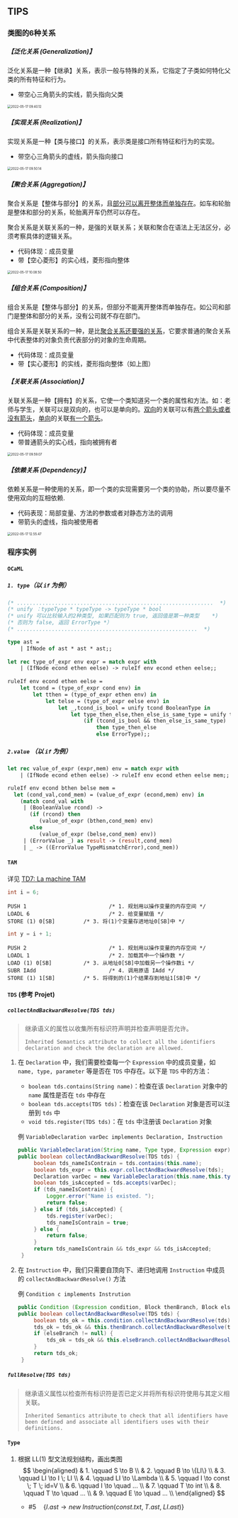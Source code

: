 ## TIPS

### 类图的6种关系

##### 【泛化关系 (Generalization)】

泛化关系是一种【继承】关系，表示一般与特殊的关系，它指定了子类如何特化父类的所有特征和行为。

- 带空心三角箭头的实线，箭头指向父类

<img src="../Examens/pic/2022-05-17 09.40.12.png" alt="2022-05-17 09.40.12" style="zoom:50%;" />

##### 【实现关系 (Realization)】

实现关系是一种【类与接口】的关系，表示类是接口所有特征和行为的实现。

- 带空心三角箭头的虚线，箭头指向接口

<img src="../Examens/pic/2022-05-17 09.50.14.png" alt="2022-05-17 09.50.14" style="zoom:50%;" />



##### 【聚合关系 (Aggregation)】

聚合关系是【整体与部分】的关系，且<u>部分可以离开整体而单独存在</u>。如车和轮胎是整体和部分的关系，轮胎离开车仍然可以存在。

聚合关系是关联关系的一种，是强的关联关系；关联和聚合在语法上无法区分，必须考察具体的逻辑关系。

- 代码体现：成员变量
- 带【空心菱形】的实心线，菱形指向整体

<img src="../Examens/pic/2022-05-17 10.08.50.png" alt="2022-05-17 10.08.50" style="zoom:50%;" />

##### 【组合关系 (Composition)】

组合关系是【整体与部分】的关系，但部分不能离开整体而单独存在。如公司和部门是整体和部分的关系，没有公司就不存在部门。

组合关系是关联关系的一种，是比<u>聚合关系还要强的关系</u>，它要求普通的聚合关系中代表整体的对象负责代表部分的对象的生命周期。

- 代码体现：成员变量
- 带【实心菱形】的实线，菱形指向整体（如上图）



##### 【关联关系 (Association)】

关联关系是一种【拥有】的关系，它使一个类知道另一个类的属性和方法。如：老师与学生，关联可以是双向的，也可以是单向的。<u>双向</u>的关联可以有<u>两个箭头或者没有箭头</u>，<u>单向</u>的关联<u>有一个箭头</u>。

- 代码体现：成员变量
- 带普通箭头的实心线，指向被拥有者

<img src="../Examens/pic/2022-05-17 09.59.07.png" alt="2022-05-17 09.59.07" style="zoom:50%;" />

##### 【依赖关系 (Dependency)】

依赖关系是一种使用的关系，即一个类的实现需要另一个类的协助，所以要尽量不使用双向的互相依赖.

- 代码表现：局部变量、方法的参数或者对静态方法的调用
- 带箭头的虚线，指向被使用者

<img src="../Examens/pic/2022-05-17 12.55.47.png" alt="2022-05-17 12.55.47" style="zoom:50%;" />

### 程序实例

#### `OCaML`

##### `1. type`（以 `if` 为例）

```ocaml
(* ..............................................................  *)
(* unify ：typeType * typeType -> typeType * bool 									*)
(* unify 可以比较输入的2种类型, 如果匹配则为 true, 返回值是第一种类型 	*)
(* 否则为 false, 返回 ErrorType *）
(* .........................................................  *)
```

```ocaml
type ast =
	| IfNode of ast * ast * ast;;
	
let rec type_of_expr env expr = match expr with
	| (IfNode econd ethen eelse) -> ruleIf env econd ethen eelse;;
	
ruleIf env econd ethen eelse =
	let tcond = (type_of_expr cond env) in
		let tthen = (type_of_expr ethen env) in
			let telse = (type_of_expr eelse env) in
				let _,tcond_is_bool = unify tcond BooleanType in
					let type_then_else,then_else_is_same_type = unify tthen telse in
						(if (tcond_is_bool && then_else_is_same_type) 
							then type_then_else 
							else ErrorType);;
```

##### `2.value` （以 `if` 为例）

```ocaml
let rec value_of_expr (expr,mem) env = match expr with
	| (IfNode econd ethen eelse) -> ruleIf env econd ethen eelse mem;;

ruleIf env econd bthen belse mem =
  let (cond_val,cond_mem) = (value_of_expr (econd,mem) env) in
  	(match cond_val with
     | (BooleanValue rcond) ->
       (if (rcond) then
          (value_of_expr (bthen,cond_mem) env)
       else
          (value_of_expr (belse,cond_mem) env))
     | (ErrorValue _) as result -> (result,cond_mem)
     | _ -> ((ErrorValue TypeMismatchError),cond_mem))
```



#### `TAM`

详见 [TD7: La machine TAM]()

```java
int i = 6;
```

```assembly
PUSH 1							/* 1. 规划用以操作变量的内存空间 */
LOADL 6							/* 2. 给变量赋值 */
STORE (1) 0[SB]			/* 3. 将(1)个变量存进地址0[SB]中 */
```

```java
int y = i + 1;
```

```assembly
PUSH 2							/* 1. 规划用以操作变量的内存空间 */
LOADL 1							/* 2. 加载其中一个操作数 */
LOAD (1) 0[SB]			/* 3. 从地址0[SB]中加载另一个操作数i */
SUBR IAdd						/* 4. 调用原语 IAdd */
STORE (1) 1[SB]			/* 5. 将得到的(1)个结果存到地址1[SB]中 */
```



#### `TDS` (参考 Projet)

##### `collectAndBackwardResolve(TDS tds)`

> 继承语义的属性以收集所有标识符声明并检查声明是否允许。
>
> `Inherited Semantics attribute to collect all the identifiers declaration and check the declaration are allowed.`

1. 在 `Declaration` 中，我们需要检查每一个 `Expression` 中的成员变量，如`name, type, parameter` 等是否在 `TDS` 中存在。以下是 `TDS` 中的方法：

   - `boolean tds.contains(String name)`：检查在该 `Declaration` 对象中的 `name` 属性是否在 `tds` 中存在
   - `boolean tds.accepts(TDS tds)`：检查在该 `Declaration` 对象是否可以注册到 `tds` 中
   - `void tds.register(TDS tds)`：在 `tds` 中注册该 `Declaration` 对象

   例 `VariableDeclaration varDec implements Declaration, Instruction`

   ```java
   public VariableDeclaration(String name, Type type, Expression expr);
   public boolean collectAndBackwardResolve(TDS tds) {
   		boolean tds_nameIsContrain = tds.contains(this.name);
   		boolean tds_expr = this.expr.collectAndBackwardResolve(tds);
   		Declaration varDec = new VariableDeclaration(this.name,this.type,this.expr);
   		boolean tds_isAccepted = tds.accepts(varDec);
   		if (tds_nameIsContrain) {
   			Logger.error("Name is existed. ");
   			return false;
   		} else if (tds_isAccepted) {
   			tds.register(varDec);
   			tds_nameIsContrain = true;
   		} else {
   			return false;
   		}
   		return tds_nameIsContrain && tds_expr && tds_isAccepted;
   	}
   ```

2. 在 `Instruction` 中，我们只需要自顶向下、递归地调用 `Instruction` 中成员的 `collectAndBackwardResolve()` 方法

   例 `Condition c implements Instrution`

   ```java
   public Condition (Expression condition, Block thenBranch, Block elseBranch);
   public boolean collectAndBackwardResolve(TDS tds) {
     	boolean tds_ok = this.condition.collectAndBackwardResolve(tds);
   		tds_ok = tds_ok && this.thenBranch.collectAndBackwardResolve(tds);
   		if (elseBranch != null) {
   			tds_ok = tds_ok && this.elseBranch.collectAndBackwardResolve(tds);
   		}
   		return tds_ok;
   	}
   ```



##### `fullResolve(TDS tds)`

> 继承语义属性以检查所有标识符是否已定义并将所有标识符使用与其定义相关联。
>
> `Inherited Semantics attribute to check that all identifiers have been defined and associate all identifiers uses with their definitions.`





#### `Type`

1. 根据 LL(1) 型文法规划结构，画出类图
   $$
   \begin{aligned}
   & 1. \qquad S \to B \\
   & 2. \qquad B \to \{LI\} \\
   & 3. \qquad LI \to I \; LI \\
   & 4. \qquad LI \to \Lambda \\
   & 5. \qquad I \to const \; T \; id=V \\
   & 6. \qquad I \to \quad ... \\
   & 7. \qquad T \to int \\
   & 8. \qquad T \to \quad ... \\
   & 9. \qquad E \to \quad ... \\
   \end{aligned}
   $$

   - $\# 5 \quad \{I.ast \to new\; Instruction(const.txt,\; T.ast, \; LI.ast) \}$

   